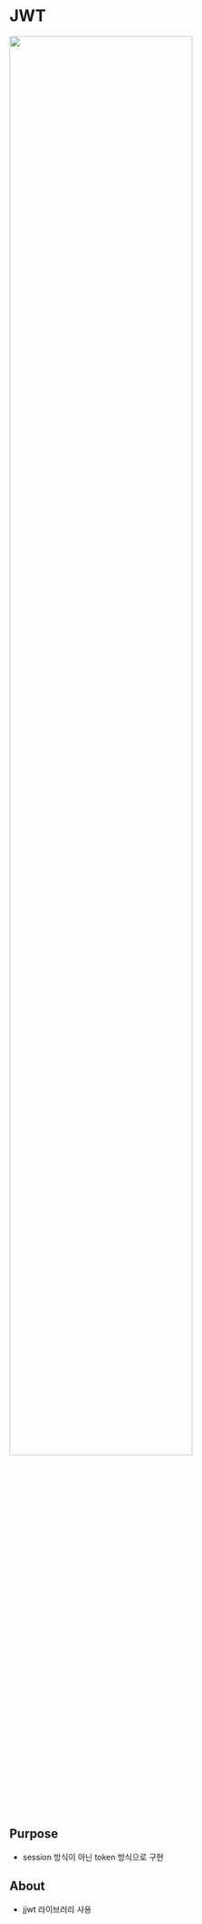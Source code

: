 # JWT

<img width="80%" src="https://user-images.githubusercontent.com/88638457/211123674-fb031644-9e9b-4ffc-92d4-5433d00f11a9.png"/>

## Purpose
* session 방식이 아닌 token 방식으로 구현

## About
* jjwt 라이브러리 사용

